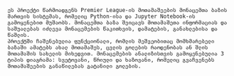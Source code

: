     ეს პროექტი წარმოადგენს Premier League-ის მოთამაშეების მონაცემთა ბაზის მართვის სისტემას, რომელიც Python-ისა და Jupyter Notebook-ის გამოყენებით მუშაობს. მონაცემთა ბაზა შეიცავს მოთამაშეთა ინფორმაციას და საშუალებას იძლევა მონაცემების წაკითხვის, დამატების, განახლებისა და წაშლის.
    პროექტში ჩაშენებულია ფუნქციონალი, რომლის მეშვეობითაც მომხმარებელი ბაზაში ამატებს ახალ მოთამაშეს, ცვლის გოლების რაოდენობას ან შლის მოთამაშის სახელის მიხედვით. მონაცემების ანალიზისთვის გამოყენებულია 3 ტიპის დიაგრამა: სვეტოვანი, წრიული და ხაზოვანი, რომელიც გვაჩვენებს მოთამაშეების განაწილებას გატანილი გოლების.
